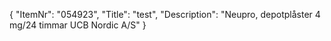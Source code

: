 {
  "ItemNr": "054923",
  "Title": "test",
  "Description": "Neupro, depotplåster 4 mg/24 timmar UCB Nordic A/S"
}